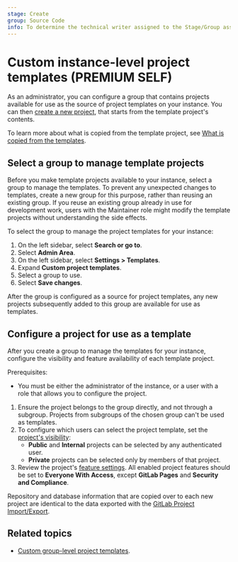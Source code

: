 ```yaml
---
stage: Create
group: Source Code
info: To determine the technical writer assigned to the Stage/Group associated with this page, see https://about.gitlab.com/handbook/product/ux/technical-writing/#assignments
---
```


# Custom instance-level project templates **(PREMIUM SELF)**

As an administrator, you can configure a group that contains projects available for
use as the source of project templates on your instance. You can then
[create a new project](../user/project/index.md#create-a-project-from-a-custom-template),
that starts from the template project's contents.

To learn more about what is copied from the template project, see
[What is copied from the templates](../user/group/custom_project_templates.md#what-is-copied-from-the-templates).

## Select a group to manage template projects

Before you make template projects available to your instance, select a group
to manage the templates. To prevent any unexpected changes to templates, create a new
group for this purpose, rather than reusing an existing group. If you reuse an
existing group already in use for development work, users with the Maintainer role
might modify the template projects without understanding the side effects.

To select the group to manage the project templates for your instance:

1. On the left sidebar, select **Search or go to**.
1. Select **Admin Area**.
1. On the left sidebar, select **Settings > Templates**.
1. Expand **Custom project templates**.
1. Select a group to use.
1. Select **Save changes**.

After the group is configured as a source for project templates, any new projects
subsequently added to this group are available for use as templates.

## Configure a project for use as a template

After you create a group to manage the templates for your instance, configure the
visibility and feature availability of each template project.

Prerequisites:

- You must be either the administrator of the instance, or a user with a role
  that allows you to configure the project.

1. Ensure the project belongs to the group directly, and not through a subgroup.
   Projects from subgroups of the chosen group can't be used as templates.
1. To configure which users can select the project template, set the
   [project's visibility](../user/public_access.md#change-project-visibility):
   - **Public** and **Internal** projects can be selected by any authenticated user.
   - **Private** projects can be selected only by members of that project.
1. Review the project's
   [feature settings](../user/project/settings/project_features_permissions.md#configure-project-features-and-permissions).
   All enabled project features should be set to **Everyone With Access**, except
   **GitLab Pages** and **Security and Compliance**.

Repository and database information that are copied over to each new project are
identical to the data exported with the [GitLab Project Import/Export](../user/project/settings/import_export.md).

## Related topics

- [Custom group-level project templates](../user/group/custom_project_templates.md).
